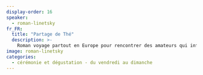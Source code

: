 ```yaml
---
display-order: 16
speaker:
  - roman-linetsky
fr_FR:
  title: "Partage de Thé"
  description: >-
    Roman voyage partout en Europe pour rencontrer des amateurs qui influencent ses goûts ses préférences et sa façon d’appréhender la culture du Thé. Son travail lui permet de beaucoup voyager et de visiter des lieux de thé incroyables et de rencontrer des gens du monde entier. Il vient de loin pour partager ses expériences avec vous.
image: roman-linetsky
categories:
  - cérémonie et dégustation - du vendredi au dimanche
---
```

